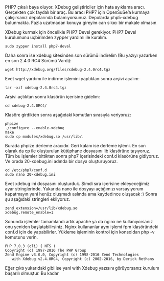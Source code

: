 <!--
.. title: OpenSuSe PHP7 XDebug Kurulumu
.. slug: opensuse-php7-xdebug-kurulumu
.. date: 2016-02-18
.. tags: linux, opensuse, xdebug, php
.. category: Linux, OpenSUSE
.. description: OpenSuSe PHP7 XDebug Kurulumu
.. type: text
-->

PHP7 çıkalı baya oluyor. XDebug geliştiriciler için hata ayıklama aracı. Gerçekten çok faydalı bir araç. Bu aracı PHP7 için OpenSuSe’a kurmaya çalışırsanız depolarında bulamıyorsunuz. Depolarda php5-xdebug bulunmakta. Fazla uzatmadan konuya gireyim can sıkıcı bir makale olmasın.

XDebug kurmak için öncelikle PHP7 Devel gerekiyor. PHP7 Devel kurulumunu uçbirimden zypper yardımı ile kuralım. <!--TEASER_END-->

`sudo zypper install php7-devel`

Daha sonra ise xdebug sitesinden son sürümü indirelim (Bu yazıyı yazarken en son 2.4.0 RC4 Sürümü Vardı):

`wget http://xdebug.org/files/xdebug-2.4.0rc4.tgz`

Evet wget yardımı ile indirme işlemini yaptıktan sonra arşivi açalım:

`tar -xzf xdebug-2.4.0rc4.tgz`

Arşivi açtıktan sonra klasörün içerisine gidelim:

`cd xdebug-2.4.0RC4/`

Klasöre girdikten sonra aşağıdaki komutları sırasıyla veriyoruz:

    phpize
    ./configure --enable-xdebug
    make
    sudo cp modules/xdebug.so /usr/lib/.

Burada phpize derleme aracıdır. Geri kalanı ise derleme işlemi. En son olarak da cp ile oluşturulan kütüphane dosyasını lib klasörüne taşıyoruz. Tüm bu işlemler bittikten sonra php7 içerisindeki conf.d klasörüne gidiyoruz. Ve orada 20-xdebug.ini adında bir dosya oluşturuyoruz.

    cd /etc/php7/conf.d
    sudo nano 20-xdebug.ini

Evet xdebug ini dosyasını oluşturduk. Şimdi sıra içerisine ekleyeceğimiz ayar stringlerinde. Yukarıda nano ile dosyayı açtığımızı varsayıyorum kapatmayın yani henüz oluşmadı aslında ama kaydedince oluşacak :) Sonra şu aşağıdaki stringleri ekliyoruz.

    zend_extension=/usr/lib/xdebug.so
    xdebug.remote_enable=1

Sonunda işlemler tamamlandı artık apache ya da nginx ne kullanıyorsanız onu yeniden başlatabilirsiniz. Nginx kullananlar aynı işlemi fpm klasöründeki conf.d için de yapabilirler. Yükleme işleminin kontrol için konsoldan php -v komutunu verin.

    PHP 7.0.3 (cli) ( NTS )
    Copyright (c) 1997-2016 The PHP Group
    Zend Engine v3.0.0, Copyright (c) 1998-2016 Zend Technologies
       with Xdebug v2.4.0RC4, Copyright (c) 2002-2016, by Derick Rethans

Eğer çıktı yukarıdaki gibi ise yani with Xdebug yazısını görüyorsanız kurulum başarılı olmuştur. Bu kadar
